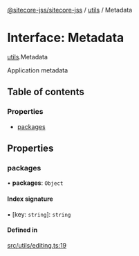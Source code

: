 [@sitecore-jss/sitecore-jss](../README.md) / [utils](../modules/utils.md) / Metadata

# Interface: Metadata

[utils](../modules/utils.md).Metadata

Application metadata

## Table of contents

### Properties

- [packages](utils.Metadata.md#packages)

## Properties

### packages

• **packages**: `Object`

#### Index signature

▪ [key: `string`]: `string`

#### Defined in

[src/utils/editing.ts:19](https://github.com/Sitecore/jss/blob/4a0370723/packages/sitecore-jss/src/utils/editing.ts#L19)
